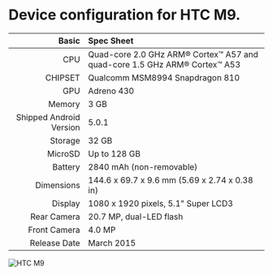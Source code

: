 Device configuration for HTC M9.
=====================================

Basic   | Spec Sheet
-------:|:-------------------------
CPU     | Quad-core 2.0 GHz ARM® Cortex™ A57 and quad-core 1.5 GHz ARM® Cortex™ A53
CHIPSET | Qualcomm MSM8994 Snapdragon 810
GPU     | Adreno 430
Memory  | 3 GB
Shipped Android Version | 5.0.1
Storage | 32 GB
MicroSD | Up to 128 GB
Battery | 2840 mAh (non-removable)
Dimensions | 144.6 x 69.7 x 9.6 mm (5.69 x 2.74 x 0.38 in)
Display | 1080 x 1920 pixels, 5.1" Super LCD3
Rear Camera  | 20.7 MP, dual-LED flash
Front Camera | 4.0 MP
Release Date | March 2015

![HTC M9](http://cdn2.gsmarena.com/vv/pics/htc/htc-one-m9-3.jpg "HTC M9")
